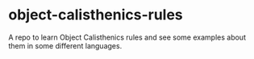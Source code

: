 # object-calisthenics-rules
A repo to learn Object Calisthenics rules and see some examples about them in some different languages.
